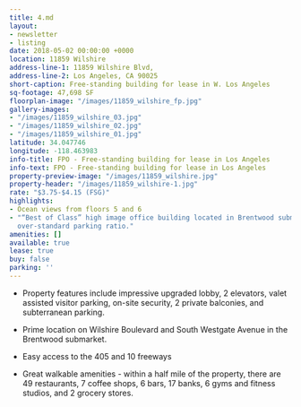 ```yaml
---
title: 4.md
layout:
- newsletter
- listing
date: 2018-05-02 00:00:00 +0000
location: 11859 Wilshire
address-line-1: 11859 Wilshire Blvd,
address-line-2: Los Angeles, CA 90025
short-caption: Free-standing building for lease in W. Los Angeles
sq-footage: 47,698 SF
floorplan-image: "/images/11859_wilshire_fp.jpg"
gallery-images:
- "/images/11859_wilshire_03.jpg"
- "/images/11859_wilshire_02.jpg"
- "/images/11859_wilshire_01.jpg"
latitude: 34.047746
longitude: -118.463983
info-title: FPO - Free-standing building for lease in Los Angeles
info-text: FPO - Free-standing building for lease in Los Angeles
property-preview-image: "/images/11859_wilshire.jpg"
property-header: "/images/11859_wilshire-1.jpg"
rate: "$3.75-$4.15 (FSG)"
highlights:
- Ocean views from floors 5 and 6
- "“Best of Class” high image office building located in Brentwood submarket with
  over-standard parking ratio."
amenities: []
available: true
lease: true
buy: false
parking: ''
---
```

* Property features include impressive upgraded lobby, 2 elevators, valet assisted visitor parking, on-site security, 2 private balconies, and subterranean parking. 


* Prime location on Wilshire Boulevard and South Westgate Avenue in the Brentwood submarket. 


* Easy access to the 405 and 10 freeways 


* Great walkable amenities - within a half mile of the property, there are 49 restaurants, 7 coffee shops, 6 bars, 17 banks, 6 gyms and fitness studios, and 2 grocery stores. 